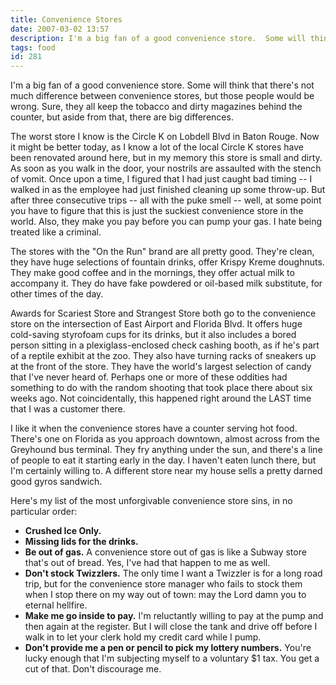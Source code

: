 ```yaml
---
title: Convenience Stores
date: 2007-03-02 13:57
description: I'm a big fan of a good convenience store.  Some will think that there's not much difference between convenience stores, but those people would be wrong.  Sure, they all keep the tobacco and dirty magazines behind the counter, but aside from that, there are big differences.
tags: food
id: 281
---
```

I'm a big fan of a good convenience store.  Some will think that there's not much difference between convenience stores, but those people would be wrong.  Sure, they all keep the tobacco and dirty magazines behind the counter, but aside from that, there are big differences.

The worst store I know is the Circle K on Lobdell Blvd in Baton Rouge.  Now it might be better today, as I know a lot of the local Circle K stores have been renovated around here, but in my memory this store is small and dirty.  As soon as you walk in the door, your nostrils are assaulted with the stench of vomit.  Once upon a time, I figured that I had just caught bad timing -- I walked in as the employee had just finished cleaning up some throw-up.  But after three consecutive trips -- all with the puke smell -- well, at some point you have to figure that this is just the suckiest convenience store in the world.  Also, they make you pay before you can pump your gas.  I hate being treated like a criminal.

The stores with the "On the Run" brand are all pretty good.  They're clean, they have huge selections of fountain drinks, offer Krispy Kreme doughnuts.  They make good coffee and in the mornings, they offer actual milk to accompany it.  They do have fake powdered or oil-based milk substitute, for other times of the day.

Awards for Scariest Store and Strangest Store both go to the convenience store on the intersection of East Airport and Florida Blvd.  It offers huge cold-saving styrofoam cups for its drinks, but it also includes a bored person sitting in a plexiglass-enclosed check cashing booth, as if he's part of a reptile exhibit at the zoo.  They also have turning racks of sneakers up at the front of the store.  They have the world's largest selection of candy that I've never heard of.  Perhaps one or more of these oddities had something to do with the random shooting that took place there about six weeks ago.  Not coincidentally, this happened right around the LAST time that I was a customer there.

I like it when the convenience stores have a counter serving hot food.  There's one on Florida as you approach downtown, almost across from the Greyhound bus terminal.  They fry anything under the sun, and there's a line of people to eat it starting early in the day.  I haven't eaten lunch there, but I'm certainly willing to.  A different store near my house sells a pretty darned good gyros sandwich.

Here's my list of the most unforgivable convenience store sins, in no particular order:

<ul><li><b>Crushed Ice Only.</b></li>

<li><b>Missing lids for the drinks.</b></li>

<li><b>Be out of gas.</b>  A convenience store out of gas is like a Subway store that's out of bread.  Yes, I've had that happen to me as well.</li>

<li><b>Don't stock Twizzlers.</b>  The only time I want a Twizzler is for a long road trip, but for the convenience store manager who fails to stock them when I stop there on my way out of town:  may the Lord damn you to eternal hellfire.</li>

<li><b>Make me go inside to pay.</b>  I'm reluctantly willing to pay at the pump and then again at the register.  But I will close the tank and drive off before I walk in to let your clerk hold my credit card while I pump.</li>

<li><b>Don't provide me a pen or pencil to pick my lottery numbers.</b>  You're lucky enough that I'm subjecting myself to a voluntary $1 tax.  You get a cut of that.  Don't discourage me.</li></ul>
